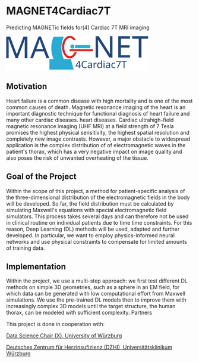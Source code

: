 # MAGNET4Cardiac7T
Predicting MAGNETic fields for(4) Cardiac 7T MRI imaging

![image](/logo_magnet.svg)

## Motivation

Heart failure is a common disease with high mortality and is one of the most common causes of death. Magnetic resonance imaging of the heart is an important diagnostic technique for functional diagnosis of heart failure and many other cardiac diseases. heart diseases. Cardiac ultrahigh-field magnetic resonance imaging (UHF MRI) at a field strength of 7 Tesla promises the highest physical sensitivity, the highest spatial resolution and completely new image contrasts. However, a major obstacle to widespread application is the complex distribution of of electromagnetic waves in the patient's thorax, which has a very negative impact on image quality and also poses the risk of unwanted overheating of the tissue.


## Goal of the Project

Within the scope of this project, a method for patient-specific analysis of the three-dimensional distribution of the electromagnetic fields in the body will be developed. So far, the field distribution must be calculated by simulating Maxwell's equations with special electromagnetic field simulators. This process takes several days and can therefore not be used in clinical routine on individual patients due to time time constraints. For this reason, Deep Learning (DL) methods will be used, adapted and further developed. In particular, we want to employ physics-informed neural networks and use physical constraints to compensate for limited amounts of training data.


## Implementation

Within the project, we use a multi-step approach: we first test different DL methods on simple 3D geometries, such as a sphere in an EM field, for which data can be generated with low computational effort from Maxwell simulations. We use the pre-trained DL models then to improve them with increasingly complex 3D models until the target structure, the human thorax, can be modeled with sufficient complexity.
Partners

This project is done in cooperation with:

[Data Science Chair (X), University of Würzburg](https://dmir.org/)

[Deutsches Zentrum für Herzinsufizienz (DZHI), Universitätsklinikum Würzburg](https://www.ukw.de/behandlungszentren/dzhi/startseite/)
